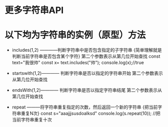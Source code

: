 # 更多字符串API

# 以下均为字符串的实例（原型）方法
- includes(1,2) ————判断字符串中是否包含指定的子字符串 {简单理解就是判断当前字符串是否包含某个字符} 第二个参数表示从第几位开始查找
      const text="我很帅" 
      const x=  text.includes("帅");
      console.log(x);//true


- startswith(1,2)———— 判断字符串是否以指定的字符串开始  第二个参数表示从第几位开始查找

- endsWith(1,2)———— 判断字符串是否以指定字符串结尾   第二个参数表示从第几位开始查找

- repeat  ———将字符串重复指定的次数，然后返回一个新的字符串 {把当前字符串重复N次}
         const s="aaajjjsusdoalksd"
         console.log(s.repeat(10)); //把当前字符串重复十次
